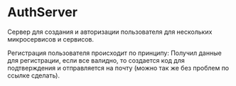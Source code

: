 # AuthServer

Сервер для создания и авторизации пользователя для нескольких микросервисов и сервисов.

Регистрация пользователя происходит по принципу:
Получил данные для регистрации, если все валидно, то создается код для подтверждения и отправляется на почту (можно так же без проблем по ссылке сделать).
